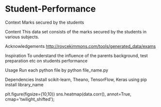 # Student-Performance

Context
Marks secured by the students

Content
This data set consists of the marks secured by the students in various subjects.

Acknowledgements
http://roycekimmons.com/tools/generated_data/exams

Inspiration
To understand the influence of the parents background, test preparation etc on students performance

Usage
Run each python file by python file_name.py

Dependencies
Install scikit-learn, Theano, TensorFlow, Keras using pip install library_name

plt.figure(figsize=(10,10))
sns.heatmap(data.corr(), annot=True, cmap='twilight_shifted');

